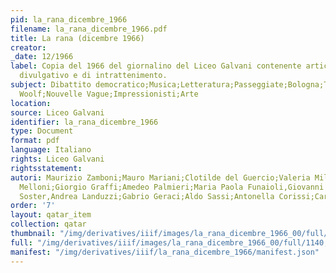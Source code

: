 ```yaml
---
pid: la_rana_dicembre_1966
filename: la_rana_dicembre_1966.pdf
title: La rana (dicembre 1966)
creator:
_date: 12/1966
label: Copia del 1966 del giornalino del Liceo Galvani contenente articoli con scopo
  divulgativo e di intrattenimento.
subject: Dibattito democratico;Musica;Letteratura;Passeggiate;Bologna;Teatro;Psicologia;Ungaretti;Alumni;Poesia;Studenti;Virginia
  Woolf;Nouvelle Vague;Impressionisti;Arte
location:
source: Liceo Galvani
identifier: la_rana_dicembre_1966
type: Document
format: pdf
language: Italiano
rights: Liceo Galvani
rightsstatement:
autori: Maurizio Zamboni;Mauro Mariani;Clotilde del Guercio;Valeria Milletti;Claudio
  Melloni;Giorgio Graffi;Amedeo Palmieri;Maria Paola Funaioli,Giovanni Dimolf,Sandra
  Soster,Andrea Landuzzi;Gabrio Geraci;Aldo Sassi;Antonella Corissi;Carlo d'Adamo
order: '7'
layout: qatar_item
collection: qatar
thumbnail: "/img/derivatives/iiif/images/la_rana_dicembre_1966_00/full/250,/0/default.jpg"
full: "/img/derivatives/iiif/images/la_rana_dicembre_1966_00/full/1140,/0/default.jpg"
manifest: "/img/derivatives/iiif/la_rana_dicembre_1966/manifest.json"
---
```

